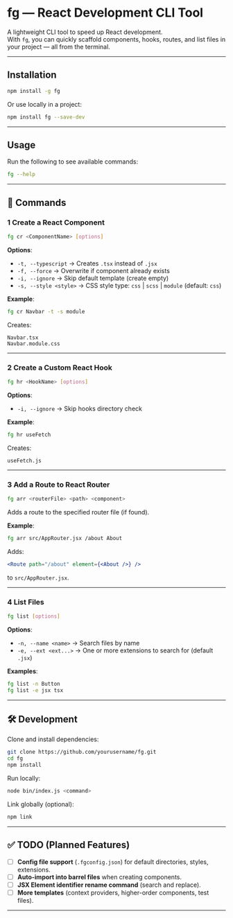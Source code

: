 # fg — React Development CLI Tool

A lightweight CLI tool to speed up React development.  
With `fg`, you can quickly scaffold components, hooks, routes, and list files in your project — all from the terminal.

---

## Installation

```bash
npm install -g fg
```

Or use locally in a project:

```bash
npm install fg --save-dev
```

---

##  Usage

Run the following to see available commands:

```bash
fg --help
```

---

## 📖 Commands

### 1 Create a React Component
```bash
fg cr <ComponentName> [options]
```
**Options**:
- `-t, --typescript` → Creates `.tsx` instead of `.jsx`
- `-f, --force` → Overwrite if component already exists
- `-i, --ignore` → Skip default template (create empty)
- `-s, --style <style>` → CSS style type: `css` | `scss` | `module` (default: `css`)

**Example**:
```bash
fg cr Navbar -t -s module
```
Creates:
```
Navbar.tsx
Navbar.module.css
```

---

### 2 Create a Custom React Hook
```bash
fg hr <HookName> [options]
```
**Options**:
- `-i, --ignore` → Skip hooks directory check

**Example**:
```bash
fg hr useFetch
```
Creates:
```
useFetch.js
```

---

### 3 Add a Route to React Router
```bash
fg arr <routerFile> <path> <component>
```
Adds a route to the specified router file (if found).

**Example**:
```bash
fg arr src/AppRouter.jsx /about About
```
Adds:
```jsx
<Route path="/about" element={<About />} />
```
to `src/AppRouter.jsx`.

---

### 4 List Files
```bash
fg list [options]
```
**Options**:
- `-n, --name <name>` → Search files by name
- `-e, --ext <ext...>` → One or more extensions to search for (default `.jsx`)

**Examples**:
```bash
fg list -n Button
fg list -e jsx tsx
```

---
## 🛠 Development

Clone and install dependencies:

```bash
git clone https://github.com/yourusername/fg.git
cd fg
npm install
```

Run locally:
```bash
node bin/index.js <command>
```

Link globally (optional):
```bash
npm link
```

---

## ✅ TODO (Planned Features)

- [ ] **Config file support** (`.fgconfig.json`) for default directories, styles, extensions.
- [ ] **Auto-import into barrel files** when creating components.
- [ ] **JSX Element identifier rename command** (search and replace).
- [ ] **More templates** (context providers, higher-order components, test files).

---
